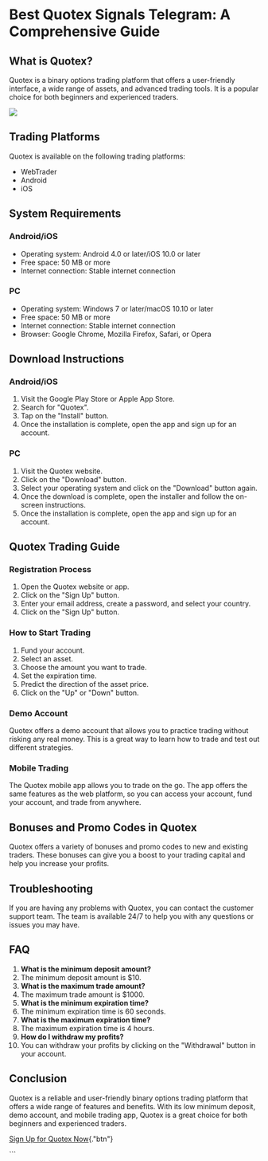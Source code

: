 # Best Quotex Signals Telegram: A Comprehensive Guide

## What is Quotex?

Quotex is a binary options trading platform that offers a user-friendly
interface, a wide range of assets, and advanced trading tools. It is a
popular choice for both beginners and experienced traders.

[![](https://static.quotex.io/files/8_en/300_250.jpg)](https://traff.sbs/brokerqxsignupf)

## Trading Platforms

Quotex is available on the following trading platforms:

-   WebTrader
-   Android
-   iOS

## System Requirements

### Android/iOS

-   Operating system: Android 4.0 or later/iOS 10.0 or later
-   Free space: 50 MB or more
-   Internet connection: Stable internet connection

### PC

-   Operating system: Windows 7 or later/macOS 10.10 or later
-   Free space: 50 MB or more
-   Internet connection: Stable internet connection
-   Browser: Google Chrome, Mozilla Firefox, Safari, or Opera

## Download Instructions

### Android/iOS

1.  Visit the Google Play Store or Apple App Store.
2.  Search for "Quotex".
3.  Tap on the "Install" button.
4.  Once the installation is complete, open the app and sign up for an
    account.

### PC

1.  Visit the Quotex website.
2.  Click on the "Download" button.
3.  Select your operating system and click on the "Download"
    button again.
4.  Once the download is complete, open the installer and follow the
    on-screen instructions.
5.  Once the installation is complete, open the app and sign up for an
    account.

## Quotex Trading Guide

### Registration Process

1.  Open the Quotex website or app.
2.  Click on the "Sign Up" button.
3.  Enter your email address, create a password, and select your
    country.
4.  Click on the "Sign Up" button.

### How to Start Trading

1.  Fund your account.
2.  Select an asset.
3.  Choose the amount you want to trade.
4.  Set the expiration time.
5.  Predict the direction of the asset price.
6.  Click on the "Up" or "Down" button.

### Demo Account

Quotex offers a demo account that allows you to practice trading without
risking any real money. This is a great way to learn how to trade and
test out different strategies.

### Mobile Trading

The Quotex mobile app allows you to trade on the go. The app offers the
same features as the web platform, so you can access your account, fund
your account, and trade from anywhere.

## Bonuses and Promo Codes in Quotex

Quotex offers a variety of bonuses and promo codes to new and existing
traders. These bonuses can give you a boost to your trading capital and
help you increase your profits.

## Troubleshooting

If you are having any problems with Quotex, you can contact the customer
support team. The team is available 24/7 to help you with any questions
or issues you may have.

## FAQ

1.  **What is the minimum deposit amount?**
2.  The minimum deposit amount is \$10.
3.  **What is the maximum trade amount?**
4.  The maximum trade amount is \$1000.
5.  **What is the minimum expiration time?**
6.  The minimum expiration time is 60 seconds.
7.  **What is the maximum expiration time?**
8.  The maximum expiration time is 4 hours.
9.  **How do I withdraw my profits?**
10. You can withdraw your profits by clicking on the "Withdrawal"
    button in your account.

## Conclusion

Quotex is a reliable and user-friendly binary options trading platform
that offers a wide range of features and benefits. With its low minimum
deposit, demo account, and mobile trading app, Quotex is a great choice
for both beginners and experienced traders.

[Sign Up for Quotex
Now](\%22https://traff.sbs/brokerqxsignup\%22){."btn"}

\`\`\`

